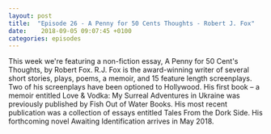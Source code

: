 ```yaml
---
layout: post
title:  "Episode 26 - A Penny for 50 Cents Thoughts - Robert J. Fox"
date:    2018-09-05 09:07:45 +0100
categories: episodes
---
```

This week we're featuring a non-fiction essay, A Penny for 50 Cent's Thoughts, by Robert Fox. R.J. Fox is the award-winning writer of several short stories, plays, poems, a memoir, and 15 feature length screenplays. Two of his screenplays have been optioned to Hollywood. His first book – a memoir entitled Love & Vodka: My Surreal Adventures in Ukraine was previously published by Fish Out of Water Books. His most recent publication was a collection of essays entitled Tales From the Dork Side. His forthcoming novel Awaiting Identification arrives in May 2018.
